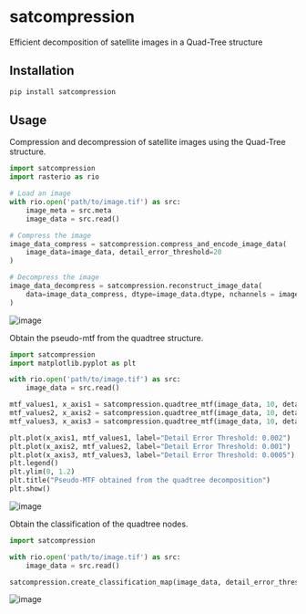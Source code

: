 # satcompression
Efficient decomposition of satellite images in a Quad-Tree structure


## Installation

```bash
pip install satcompression
```

## Usage

Compression and decompression of satellite images using the Quad-Tree structure.

```python
import satcompression
import rasterio as rio

# Load an image
with rio.open('path/to/image.tif') as src:
    image_meta = src.meta
    image_data = src.read()

# Compress the image
image_data_compress = satcompression.compress_and_encode_image_data(
    image_data=image_data, detail_error_threshold=20
)

# Decompress the image
image_data_decompress = satcompression.reconstruct_image_data(
    data=image_data_compress, dtype=image_data.dtype, nchannels = image_data.shape[0]
)
```

![image](docs/images/visual_comparison.png)

Obtain the pseudo-mtf from the quadtree structure.

```python
import satcompression
import matplotlib.pyplot as plt

with rio.open('path/to/image.tif') as src:    
    image_data = src.read()

mtf_values1, x_axis1 = satcompression.quadtree_mtf(image_data, 10, detail_error_threshold=20)
mtf_values2, x_axis2 = satcompression.quadtree_mtf(image_data, 10, detail_error_threshold=10)
mtf_values3, x_axis3 = satcompression.quadtree_mtf(image_data, 10, detail_error_threshold=5)

plt.plot(x_axis1, mtf_values1, label="Detail Error Threshold: 0.002")
plt.plot(x_axis2, mtf_values2, label="Detail Error Threshold: 0.001")
plt.plot(x_axis3, mtf_values3, label="Detail Error Threshold: 0.0005")
plt.legend()
plt.ylim(0, 1.2)
plt.title("Pseudo-MTF obtained from the quadtree decomposition")
plt.show()
```

![image](docs/images/mtf_comparison.png)

Obtain the classification of the quadtree nodes.

```python
import satcompression

with rio.open('path/to/image.tif') as src:    
    image_data = src.read()

satcompression.create_classification_map(image_data, detail_error_threshold=20)
```

![image](docs/images/classification_map.png)
